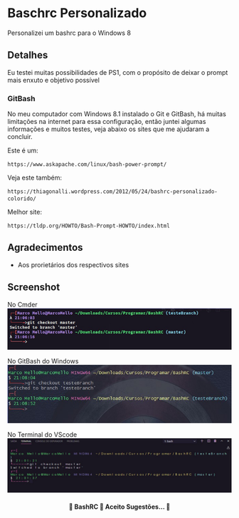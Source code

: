 # Baschrc Personalizado

Personalizei um bashrc para o Windows 8

## Detalhes

Eu testei muitas possibilidades de PS1, com o propósito de deixar o prompt mais enxuto e objetivo possível

### GitBash

No meu computador com Windows 8.1 instalado o Git e GitBash, há muitas limitações na internet para essa configuração, então juntei algumas informações e muitos testes, veja abaixo os sites que me ajudaram a concluir.

Este é um:

```
https://www.askapache.com/linux/bash-power-prompt/
```

Veja este também:

```
https://thiagonalli.wordpress.com/2012/05/24/bashrc-personalizado-colorido/
```

Melhor site:

```
https://tldp.org/HOWTO/Bash-Prompt-HOWTO/index.html
```

## Agradecimentos

* Aos prorietários dos respectivos sites

## Screenshot

No Cmder
![](https://github.com/i9Scripts/BashRC/blob/master/Console%20do%20Cmder.jpg)

No GitBash do Windows
![](https://github.com/i9Scripts/BashRC/blob/master/Console%20do%20GitBash.jpg)

No Terminal do VScode
![](https://github.com/i9Scripts/BashRC/blob/master/Console%20do%20VScode.jpg)

<!-- Status -->

<h4 align="center"> 
	🚧  BashRC 🚀 Aceito Sugestões...  🚧
</h4> 
